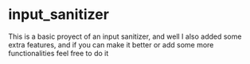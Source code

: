 # input_sanitizer
This is a basic proyect of an input sanitizer, and well I also added some extra features, and if you can make it better or add some more functionalities feel free to do it
